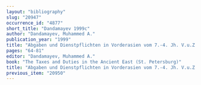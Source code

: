 ```yaml
---
layout: "bibliography"
slug: "20947"
occurrence_id: "4877"
short_title: "Dandamayev 1999c"
author: "Dandamayev, Muhammed A."
publication_year: "1999"
title: "Abgaben und Dienstpflichten in Vorderasien vom 7.-4. Jh. V.u.Z."
pages: "64-81"
editor: "Dandamayev, Muhammed A."
book: "The Taxes and Duties in the Ancient East (St. Petersburg)"
title: "Abgaben und Dienstpflichten in Vorderasien vom 7.-4. Jh. V.u.Z."
previous_item: "20950"
---
```

